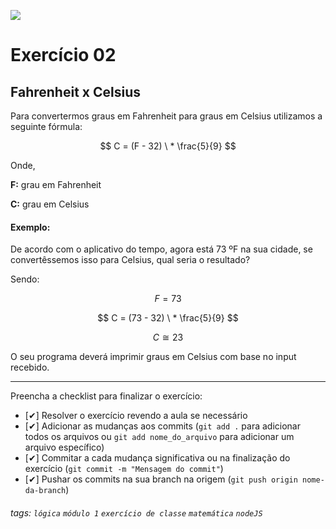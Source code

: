 ![](https://i.imgur.com/xG74tOh.png)

# Exercício 02

## Fahrenheit x Celsius

Para convertermos graus em Fahrenheit para graus em Celsius utilizamos a seguinte fórmula:

$$ C = (F - 32) \ * \frac{5}{9} $$

Onde,

**F:** grau em Fahrenheit

**C:** grau em Celsius

#### Exemplo:

De acordo com o aplicativo do tempo, agora está 73 ºF na sua cidade, se convertêssemos isso para Celsius, qual seria o resultado?

Sendo:

$$ F = 73 $$

$$ C = (73 - 32) \ * \frac{5}{9} $$

$$ C ≅ 23 $$

O seu programa deverá imprimir graus em Celsius com base no input recebido.

---

Preencha a checklist para finalizar o exercício:

- [✔] Resolver o exercício revendo a aula se necessário
- [✔] Adicionar as mudanças aos commits (`git add .` para adicionar todos os arquivos ou `git add nome_do_arquivo` para adicionar um arquivo específico)
- [✔] Commitar a cada mudança significativa ou na finalização do exercício (`git commit -m "Mensagem do commit"`)
- [✔] Pushar os commits na sua branch na origem (`git push origin nome-da-branch`)

###### tags: `lógica` `módulo 1` `exercício de classe` `matemática` `nodeJS`
